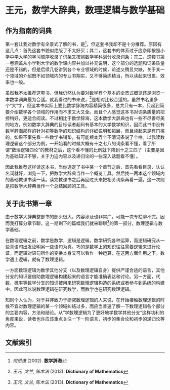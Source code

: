 # 王元，数学大辞典，数理逻辑与数学基础

## 作为指南的词典

第一套让我对数学有全景式了解的书，是[^何思谦, 数学辞海]，但这套书我却不是十分推荐。原因有这几点：首先这套书貌似绝版了不太好买；其二，这套书的体系过于庞杂即按照小学中学大学的学习顺序收录了词条又按照数学学科划分收录词条；其三，这套书第一卷涵盖从小学到大学的数学课内容并加以补充说明，这个部分的选题和词条质量还是不错的，但是后续几卷讲到各个专业领域的时候，论述又稍显欠缺，关于某一个领域的介绍既不如领域内的专业书翔实，又不够简练精当，所以读起来很累，效率也一般。

虽然我不太推荐这套书，但我仍然认为要对数学有个基本的全景式概览还是浏览一本数学词典最为合适。就我看过的书来说，[^王元, Dictionary of Mathematics]是相对比较合适的。虽然书名里多个“大”字，但这本书实际上要比数学辞海内容精简很多，总共只有一本，只起到简要介绍数学各个领域的作用而不求又大又全。而且个人感觉这本书对词条质量的把控稍好，更适合阅读。不过相比于数学辞海，这本数学大辞典也有一些不尽善尽美的地方，例如数学大辞典的目标读者起码有基本的大学数学知识，因而此书中没有数学辞海那样的针对初等数学的知识结构的详细说明和拓展，而且读起来是有门槛的，如果不事先看一些数学书铺垫，有可能根本弄个不清词条说了个啥。以我读数理逻辑这个部分为例，一开始看的时候大概有十之七八的词条看不懂，看了所谓“数理逻辑四论”的教材之后，这个看不懂的比例就下降到十之三四了（主要是因为基础知识不够，关于力迫内容以及递归论的一些深入话题看不懂）。

因此我推荐这样读这本书，当你选定了书中某一个章节之后，首先看看目录，认认名词就好，浏览一下，把数学大辞典当作一个概览工具。然后找一两本这个领域内的基础教课书读一读。读完教课书之后再回过头来把相关词条再看一遍，这一次则是把数学大辞典当作一个总结回顾的工具。

## 关于此书第一章

由于数学大辞典整部书的部头很大，内容涉及也非常广，可能一次专栏聊不完。因而我打算分章节聊，这一期剩下的篇幅我们就来聊聊[^王元, Dictionary of Mathematics]的第一部分，数理逻辑与数学基础。

在数理逻辑之前，数学是数学，逻辑是逻辑。数学研究各种运算，而逻辑研究从一些真语句出发证明另一些语句为真。巧的是数学上的知识往往需要逻辑来进行论证，而逻辑对语句所作的变换本身又可以看作一种运算，在这两方面作用之下，数学遇上逻辑，就有了数理逻辑。

一方面数理逻辑为数学其他分支（以及数理逻辑自身）提供严谨合适的语言，其他分支的知识要借助数理逻辑构建起来的语言才能准确表达和讨论。另一方面，代数、概率等数学分支的知识被用来研究数理逻辑构造的系统或者参与到系统的构建中。因此可以说数理逻辑在研究数学，而数学也在研究数理逻辑。

知则个人认为，对于并非致力于研究数理逻辑的人来说，在开始接触数理逻辑的时候不宜对数理逻辑的某一个领域纠结过多，而应当普遍了解一下数理逻辑各个部分的主要内容，方法和结论。从“学数理逻辑为了更好地学数学其他分支”这样功利的角度来说，读者也许应该重点关注一下一阶语言，初步的集合论和初步的递归论等内容。



## 文献索引

[^何思谦, 数学辞海]:*何思谦* (2002). **数学辞海**

[^王元, Dictionary of Mathematics]:*王元, 文兰, 陈木法* (2013). **Dictionary of Mathematics**